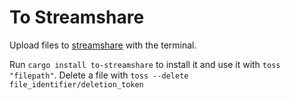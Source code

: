 # To Streamshare

Upload files to [streamshare](https://streamshare.wireway.ch) with the terminal.

Run `cargo install to-streamshare` to install it and use it with `toss "filepath"`.
Delete a file with `toss --delete file_identifier/deletion_token`